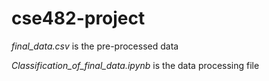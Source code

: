 # cse482-project

*final_data.csv* is the pre-processed data

*Classification_of_final_data.ipynb* is the data processing file
